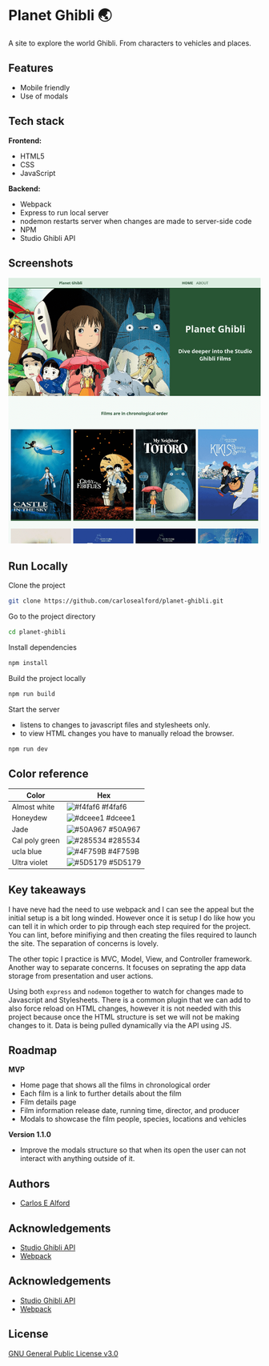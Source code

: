 # Planet Ghibli 🌏

A site to explore the world Ghibli. From characters to vehicles and places.

## Features

- Mobile friendly
- Use of modals

## Tech stack

**Frontend:**

- HTML5
- CSS
- JavaScript

**Backend:**

- Webpack
- Express to run local server
- nodemon restarts server when changes are made to server-side code
- NPM
- Studio Ghibli API

## Screenshots

![Planet Ghibli screenshot](screenshot.png "Screenshot")

## Run Locally

Clone the project

```bash
git clone https://github.com/carlosealford/planet-ghibli.git
```

Go to the project directory

```bash
cd planet-ghibli
```

Install dependencies

```bash
npm install
```

Build the project locally

```bash
npm run build
```

Start the server

- listens to changes to javascript files and stylesheets only.
- to view HTML changes you have to manually reload the browser.

```bash
npm run dev
```

## Color reference

| Color             | Hex                                                                |
| ----------------- | ------------------------------------------------------------------ |
| Almost white | ![#f4faf6](https://via.placeholder.com/10/f4faf6?text=+) #f4faf6 |
| Honeydew | ![#dceee1](https://via.placeholder.com/10/dceee1?text=+) #dceee1 |
| Jade | ![#50A967](https://via.placeholder.com/10/50A967?text=+) #50A967 |
| Cal poly green| ![#285534](https://via.placeholder.com/10/285534?text=+) #285534 |
| ucla blue | ![#4F759B](https://via.placeholder.com/10/4F759B?text=+) #4F759B |
| Ultra violet | ![#5D5179](https://via.placeholder.com/10/5D5179?text=+) #5D5179 |

## Key takeaways

I have neve had the need to use webpack and I can see the appeal but the initial setup is a bit long winded.
However once it is setup I do like how you can tell it in which order to pip through each step required for the project.
You can lint, before minifiying and then creating the files required to launch the site. The separation of concerns is lovely.

The other topic I practice is MVC, Model, View, and Controller framework. Another way to separate concerns.
It focuses on seprating the app data storage from presentation and user actions.

Using both `express` and `nodemon` together to watch for changes made to Javascript and Stylesheets.
There is a common plugin that we can add to also force reload on HTML changes, however it is not needed with this project because once the HTML structure is set we will not be making changes to it. Data is being pulled dynamically via the API using JS.

## Roadmap

**MVP**

- Home page that shows all the films in chronological order
- Each film is a link to further details about the film
- Film details page
- Film information release date, running time, director, and producer
- Modals to showcase the film people, species, locations and vehicles

**Version 1.1.0**

- Improve the modals structure so that when its open the user can not interact with anything outside of it.

## Authors

- [Carlos E Alford](https://carlosealford.com)

## Acknowledgements

- [Studio Ghibli API](https://ghibliapi.vercel.app/)
- [Webpack](https://webpack.js.org/)

## Acknowledgements

- [Studio Ghibli API](https://ghibliapi.vercel.app/)
- [Webpack](https://webpack.js.org/)

## License
[GNU General Public License v3.0](LICENSE)
